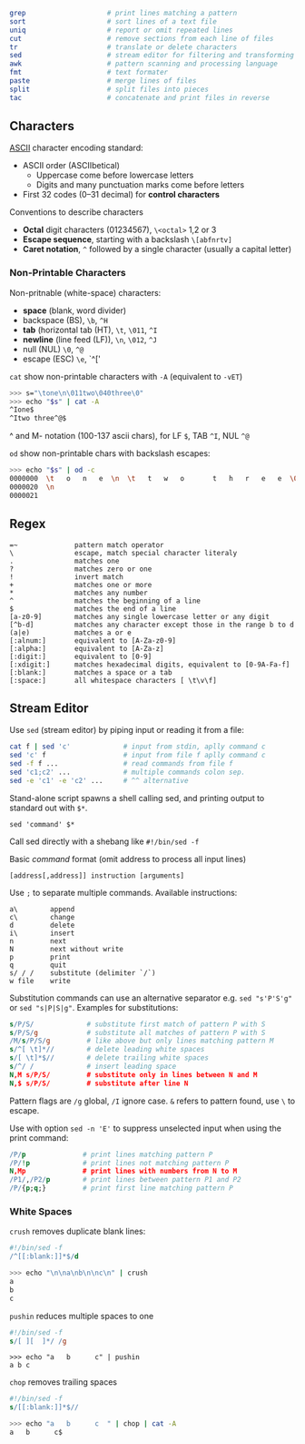 
```bash
grep                    # print lines matching a pattern
sort                    # sort lines of a text file
uniq                    # report or omit repeated lines
cut                     # remove sections from each line of files
tr                      # translate or delete characters
sed                     # stream editor for filtering and transforming text
awk                     # pattern scanning and processing language
fmt                     # text formater
paste                   # merge lines of files
split                   # split files into pieces
tac                     # concatenate and print files in reverse
```

## Characters

[ASCII](https://en.wikipedia.org/wiki/ASCII) character encoding standard:

* ASCII order (ASCIIbetical)
  - Uppercase come before lowercase letters
  - Digits and many punctuation marks come before letters
* First 32 codes (0–31 decimal) for **control characters**

Conventions to describe characters

* **Octal** digit characters (01234567), `\<octal>` 1,2 or 3 
* **Escape sequence**, starting with a backslash  `\[abfnrtv]`
* **Caret notation**, `^` followed by a single character (usually a capital letter) 

### Non-Printable Characters

Non-pritnable (white-space) characters:

* **space** (blank, word divider)
* backspace (BS), `\b`, `^H`
* **tab** (horizontal tab (HT), `\t`, `\011`, `^I`
* **newline** (line feed (LF)), `\n`, `\012`, `^J`
* null (NUL) `\0`, `^@`
* escape (ESC) `\e`, `^['

`cat` show non-printable characters with `-A` (equivalent to `-vET`)

```bash
>>> s="\tone\n\011two\040three\0"
>>> echo "$s" | cat -A
^Ione$
^Itwo three^@$
```

^ and M- notation (100-137 ascii chars), for LF `$`, TAB `^I`, NUL `^@`

`od` show non-printable chars with backslash escapes:


```bash
>>> echo "$s" | od -c
0000000  \t   o   n   e  \n  \t   t   w   o       t   h   r   e   e  \0
0000020  \n
0000021
```

## Regex



```
=~              pattern match operator
\               escape, match special character literaly
.               matches one
?               matches zero or one
!               invert match
+               matches one or more
*               matches any number
^               matches the beginning of a line
$               matches the end of a line
[a-z0-9]        matches any single lowercase letter or any digit
[^b-d]          matches any character except those in the range b to d
(a|e)           matches a or e
[:alnum:]       equivalent to [A-Za-z0-9]
[:alpha:]       equivalent to [A-Za-z]
[:digit:]       equivalent to [0-9]
[:xdigit:]      matches hexadecimal digits, equivalent to [0-9A-Fa-f]
[:blank:]       matches a space or a tab
[:space:]       all whitespace characters [ \t\v\f]
```


## Stream Editor

Use `sed` (stream editor) by piping input or reading it from a file:

```bash
cat f | sed 'c'             # input from stdin, aplly command c
sed 'c' f                   # input from file f aplly command c
sed -f f ...                # read commands from file f
sed 'c1;c2' ...             # multiple commands colon sep.
sed -e 'c1' -e 'c2' ...     # ^^ alternative
```

Stand-alone script spawns a shell calling sed, and printing
output to standard out with `$*`.

    sed 'command' $*

Call sed directly with a shebang like `#!/bin/sed -f`

Basic _command_ format (omit address to process all input lines)

    [address[,address]] instruction [arguments]

Use `;` to separate multiple commands. Available instructions:

    a\        append
    c\        change
    d         delete
    i\        insert
    n         next
    N         next without write
    p         print
    q         quit
    s/ / /    substitute (delimiter `/`)
    w file    write

Substitution commands can use an alternative separator e.g. 
`sed "s'P'S'g"` or `sed "s|P|S|g"`. Examples for substitutions:

```sed
s/P/S/             # substitute first match of pattern P with S
s/P/S/g            # substitute all matches of pattern P with S
/M/s/P/S/g         # like above but only lines matching pattern M
s/^[ \t]*//        # delete leading white spaces
s/[ \t]*$//        # delete trailing white spaces
s/^/ /             # insert leading space 
N,M s/P/S/         # substitute only in lines between N and M
N,$ s/P/S/         # substitute after line N 
```

Pattern flags are `/g` global, `/I` ignore case. `&` refers to 
pattern found, use `\` to escape.

Use with option `sed -n 'E'` to suppress unselected input when using the 
print command:

```sed
/P/p              # print lines matching pattern P 
/P/!p             # print lines not matching pattern P
N,Mp              # print lines with numbers from N to M
/P1/,/P2/p        # print lines between pattern P1 and P2
/P/{p;q;}         # print first line matching pattern P
```

### White Spaces

`crush` removes duplicate blank lines: 

```sed
#!/bin/sed -f
/^[[:blank:]]*$/d
```
```bash
>>> echo "\n\na\nb\n\nc\n" | crush
a
b
c
```

`pushin` reduces multiple spaces to one

```sed
#!/bin/sed -f
s/[ ][  ]*/ /g
```
```
>>> echo "a   b      c" | pushin
a b c
```

`chop` removes trailing spaces

```sed
#!/bin/sed -f
s/[[:blank:]]*$//
```
```bash
>>> echo "a   b      c  " | chop | cat -A
a   b      c$
```

